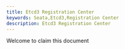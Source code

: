 ```yaml
---
title: Etcd3 Registration Center
keywords: Seata,Etcd3,Registration Center
description: Etcd3 Registration Center
---
```


Welcome to claim this document